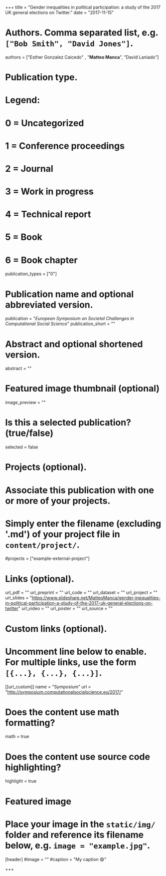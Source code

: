 +++
title = "Gender inequalities in political participation: a study of the 2017 UK general elections on Twitter."
date = "2017-11-15"

# Authors. Comma separated list, e.g. `["Bob Smith", "David Jones"]`.

authors = ["Esther Gonzalez Caicedo" , "**Matteo Manca**", "David Laniado"]


# Publication type.
# Legend:
# 0 = Uncategorized
# 1 = Conference proceedings
# 2 = Journal
# 3 = Work in progress
# 4 = Technical report
# 5 = Book
# 6 = Book chapter
publication_types = ["0"]

# Publication name and optional abbreviated version.
publication = "*European Symposium on Societal Challenges in Computational Social Science*"
publication_short = ""

# Abstract and optional shortened version.
abstract = ""

# Featured image thumbnail (optional)
image_preview = ""

# Is this a selected publication? (true/false)
selected = false

# Projects (optional).
#   Associate this publication with one or more of your projects.
#   Simply enter the filename (excluding '.md') of your project file in `content/project/`.
#projects = ["example-external-project"]

# Links (optional).
url_pdf = ""
url_preprint = ""
url_code = ""
url_dataset = ""
url_project = ""
url_slides = "https://www.slideshare.net/MatteoManca/gender-inequalities-in-political-participation-a-study-of-the-2017-uk-general-elections-on-twitter"
url_video = ""
url_poster = ""
url_source = ""

# Custom links (optional).
#   Uncomment line below to enable. For multiple links, use the form `[{...}, {...}, {...}]`.
[[url_custom]]
name = "Symposium"
url = "http://symposium.computationalsocialscience.eu/2017/"

# Does the content use math formatting?
math = true

# Does the content use source code highlighting?
highlight = true
  
# Featured image
# Place your image in the `static/img/` folder and reference its filename below, e.g. `image = "example.jpg"`.
[header]
#image = ""
#caption = "My caption :smile:"

+++


